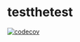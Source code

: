 # testthetest
[![codecov](https://codecov.io/gh/SvenMarkSwBase/testthetest/branch/master/graph/badge.svg)](https://codecov.io/gh/SvenMarkSwBase/testthetest)
